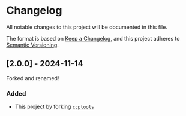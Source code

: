 # Changelog

All notable changes to this project will be documented in this file.

The format is based on [Keep a Changelog](https://keepachangelog.com/en/1.1.0/),
and this project adheres to [Semantic Versioning](https://semver.org/spec/v2.0.0.html).


## [2.0.0] - 2024-11-14

Forked and renamed!

### Added

- This project by forking [`ccptools`](https://github.com/ccpgames/ccptools)
